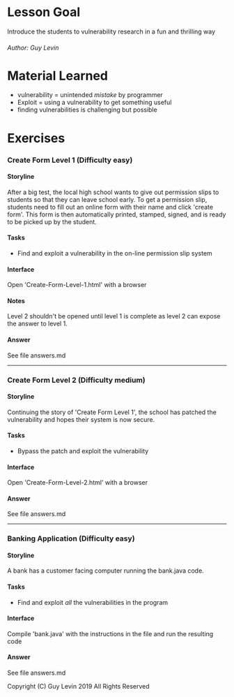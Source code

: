 # Lesson Goal
Introduce the students to vulnerability research in a fun and thrilling way 

###### Author: Guy Levin

# Material Learned
* vulnerability = unintended *mistake* by programmer
* Exploit = using a vulnerability to get something useful
* finding vulnerabilities is challenging but possible

# Exercises

### Create Form Level 1 (Difficulty easy)

#### Storyline
After a big test, the local high school wants to give out permission slips to students so that they can leave school early. To get a permission slip, students need to fill out an online form with their name and click 'create form'. This form is then automatically printed, stamped, signed, and is ready to be picked up by the student.

#### Tasks
* Find and exploit a vulnerability in the on-line permission slip system

#### Interface
Open 'Create-Form-Level-1.html' with a browser

#### Notes
Level 2 shouldn't be opened until level 1 is complete as level 2 can expose the answer to level 1.

#### Answer
See file answers.md

---

### Create Form Level 2 (Difficulty medium)

#### Storyline
Continuing the story of 'Create Form Level 1', the school has patched the vulnerability and hopes their system is now secure.

#### Tasks
* Bypass the patch and exploit the vulnerability
#### Interface
Open 'Create-Form-Level-2.html' with a browser
#### Answer
See file answers.md

---

### Banking Application (Difficulty easy)

#### Storyline
A bank has a customer facing computer running the bank.java code.

#### Tasks
* Find and exploit *all* the vulnerabilities in the program

#### Interface
Compile 'bank.java' with the instructions in the file and run the resulting code

#### Answer
See file answers.md

Copyright (C) Guy Levin 2019 All Rights Reserved